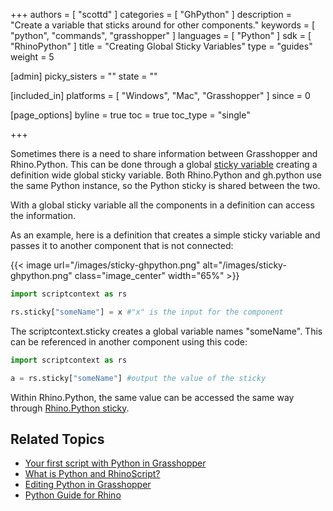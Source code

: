 +++
authors = [ "scottd" ]
categories = [ "GhPython" ]
description = "Create a variable that sticks around for other components."
keywords = [ "python", "commands", "grasshopper" ]
languages = [ "Python" ]
sdk = [ "RhinoPython" ]
title = "Creating Global Sticky Variables"
type = "guides"
weight = 5

[admin]
picky_sisters = ""
state = ""

[included_in]
platforms = [ "Windows", "Mac", "Grasshopper" ]
since = 0

[page_options]
byline = true
toc = true
toc_type = "single"

+++

Sometimes there is a need to share information between Grasshopper and Rhino.Python.  This can be done through a global [sticky variable](http://developer.rhino3d.com/samples/rhinopython/sticky-values/) creating a definition wide global sticky variable. Both Rhino.Python and gh.python use the same Python instance, so the Python sticky is shared between the two.

With a global sticky variable all the components in a definition can access the information.

As an example, here is a definition that creates a simple sticky variable and passes it to another component that is not connected:



{{< image url="/images/sticky-ghpython.png" alt="/images/sticky-ghpython.png" class="image_center" width="65%" >}}


```python
import scriptcontext as rs

rs.sticky["someName"] = x #"x" is the input for the component

```

The scriptcontext.sticky creates a global variable names "someName".  This can be referenced in another component using this code:


```python
import scriptcontext as rs

a = rs.sticky["someName"] #output the value of the sticky

```

Within Rhino.Python, the same value can be accessed the same way through [Rhino.Python sticky](http://developer.rhino3d.com/samples/rhinopython/sticky-values/).

## Related Topics

- [Your first script with Python in Grasshopper](/guides/rhinopython/what-are-python-rhinoscript)
- [What is Python and RhinoScript?](/guides/rhinopython/what-are-python-rhinoscript)
- [Editing Python in Grasshopper](/guides/rhinopython/python-loading-scripts)
- [Python Guide for Rhino](/guides/rhinopython/)
